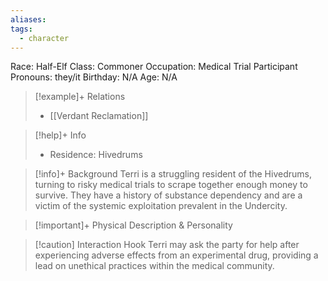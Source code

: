 ```yaml
---
aliases: 
tags:
  - character
---
```

Race: Half-Elf
Class: Commoner
Occupation: Medical Trial Participant
Pronouns: they/it
Birthday: N/A
Age: N/A

>[!example]+ Relations
> - [[Verdant Reclamation]]

>[!help]+ Info
> - Residence: Hivedrums
>

>[!info]+ Background
>Terri is a struggling resident of the Hivedrums, turning to risky medical trials to scrape together enough money to survive. They have a history of substance dependency and are a victim of the systemic exploitation prevalent in the Undercity.

>[!important]+ Physical Description & Personality

>[!caution] Interaction Hook
>Terri may ask the party for help after experiencing adverse effects from an experimental drug, providing a lead on unethical practices within the medical community.